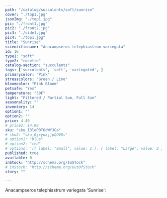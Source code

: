 ```yaml
---
path: "/catalog/succulents/soft/sunrise"
cover: "./top1.jpg"
jsonImg: "./top1.jpg"
pic: "./front1.jpg"
pic2: "./front2.jpg"
pic3: "./side1.jpg"
pic4: "./top1.jpg"
title: "Sunrise"
scientificname: "Anacampseros telephiastrum variegata"
id: 16
type1: "soft"
type2: "rosette"
catalog-section: "succulents"
tags: ['succulents', 'soft', 'variegated', ]
primarycolor: "Pink"
stresscolors: "Green / Lime"
bloomcolor: "Pink Bloom"
petsafe: "Yes"
temperature: "30F"
light: "Filtered / Partial Sun, Full Sun"
seasonality: ""
inventory: 14
option1: ""
option2: ""
price: 4.49
# price2: 14.99
sku: "sku_I3leP0TOdWfJGa"
# sku2: "sku_GjxyukjjpQOVDs"
# option1: "blue"
# option2: "red"
# options: '[{ label: "Small", value: 1 }, { label: "Large", value: 2 }]'
published: true
available: 0
inStock: "http://schema.org/InStock"
# inStock: "http://schema.org/OutOfStock"
story: ""

---
```


Anacampseros telephiastrum variegata 'Sunrise':